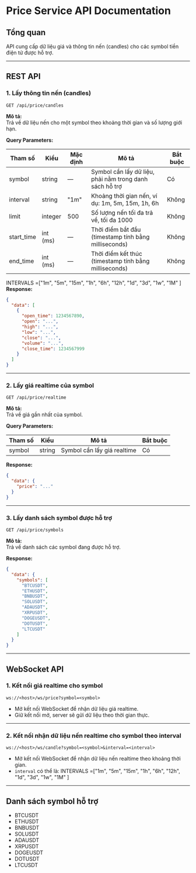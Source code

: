 
# Price Service API Documentation

## Tổng quan

API cung cấp dữ liệu giá và thông tin nến (candles) cho các symbol tiền điện tử được hỗ trợ.

---

## REST API

### 1. Lấy thông tin nến (candles)

```
GET /api/price/candles
```

**Mô tả:**  
Trả về dữ liệu nến cho một symbol theo khoảng thời gian và số lượng giới hạn.

**Query Parameters:**

| Tham số    | Kiểu     | Mặc định | Mô tả                                                   | Bắt buộc |
|------------|----------|----------|---------------------------------------------------------|----------|
| symbol     | string   | —        | Symbol cần lấy dữ liệu, phải nằm trong danh sách hỗ trợ | Có       |
| interval   | string   | "1m"     | Khoảng thời gian nến, ví dụ: 1m, 5m, 15m, 1h, 6h        | Không    |
| limit      | integer  | 500      | Số lượng nến tối đa trả về, tối đa 1000                 | Không    |
| start_time | int (ms) | —        | Thời điểm bắt đầu (timestamp tính bằng milliseconds)    | Không    |
| end_time   | int (ms) | —        | Thời điểm kết thúc (timestamp tính bằng milliseconds)   | Không    |

INTERVALS =["1m", "5m", "15m", "1h", "6h", "12h", "1d", "3d", "1w", "1M" ]
**Response:**

```json
{
  "data": [
    {
      "open_time": 1234567890,
      "open": "...",
      "high": "...",
      "low": "...",
      "close": "...",
      "volume": "...",
      "close_time": 1234567999
    }
  ]
}
```

---

### 2. Lấy giá realtime của symbol

```
GET /api/price/realtime
```

**Mô tả:**  
Trả về giá gần nhất của symbol.

**Query Parameters:**

| Tham số | Kiểu   | Mô tả                          | Bắt buộc |
|---------|--------|-------------------------------|----------|
| symbol  | string | Symbol cần lấy giá realtime    | Có       |

**Response:**

```json
{
  "data": {
    "price": "..."
  }
}
```

---

### 3. Lấy danh sách symbol được hỗ trợ

```
GET /api/price/symbols
```

**Mô tả:**  
Trả về danh sách các symbol đang được hỗ trợ.

**Response:**

```json
{
  "data": {
    "symbols": [
      "BTCUSDT",
      "ETHUSDT",
      "BNBUSDT",
      "SOLUSDT",
      "ADAUSDT",
      "XRPUSDT",
      "DOGEUSDT",
      "DOTUSDT",
      "LTCUSDT"
    ]
  }
}
```

---

## WebSocket API

### 1. Kết nối giá realtime cho symbol

```
ws://<host>/ws/price?symbol=<symbol>
```

- Mở kết nối WebSocket để nhận dữ liệu giá realtime.
- Giữ kết nối mở, server sẽ gửi dữ liệu theo thời gian thực.

---

### 2. Kết nối nhận dữ liệu nến realtime cho symbol theo interval

```
ws://<host>/ws/candle?symbol=<symbol>&interval=<interval>
```

- Mở kết nối WebSocket để nhận dữ liệu nến realtime theo khoảng thời gian.
- `interval` có thể là: INTERVALS =["1m", "5m", "15m", "1h", "6h", "12h", "1d", "3d", "1w", "1M" ]

---

## Danh sách symbol hỗ trợ

- BTCUSDT
- ETHUSDT
- BNBUSDT
- SOLUSDT
- ADAUSDT
- XRPUSDT
- DOGEUSDT
- DOTUSDT
- LTCUSDT
